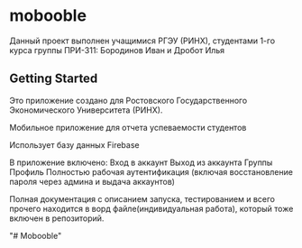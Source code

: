 # mobooble

Данный проект выполнен учащимися  РГЭУ (РИНХ), студентами 1-го курса группы ПРИ-311:
Бородинов Иван и Дробот Илья

## Getting Started

Это приложение создано для Ростовского Государственного Экономического Университета (РИНХ).

Мобильное приложение для отчета успеваемости студентов

Использует базу данных Firebase

В приложение включено:
Вход в аккаунт
Выход из аккаунта
Группы
Профиль
Полностью рабочая аутентификация (включая восстановление пароля через админа и выдача аккаунтов)

Полная документация с описанием запуска, тестированием и всего прочего находится в ворд файле(индивидуальная работа), который тоже включен в репозиторий.

"# Mobooble" 
